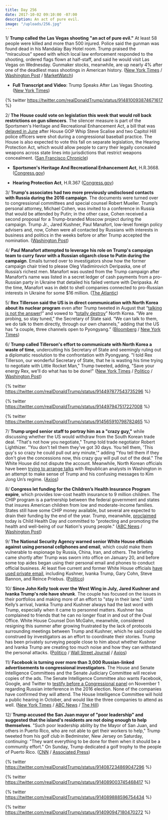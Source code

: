 ```yaml
---
title: Day 256
date: 2017-10-02 09:10:00 -07:00
description: An act of pure evil.
image: "/uploads/256.jpg"
---
```


1/ **Trump called the Las Vegas shooting "an act of pure evil."** At least 58 people were killed and more than 500 injured. Police said the gunman was found dead in his Mandalay Bay Hotel room. Trump praised the “miraculous” speed with which local law enforcement responded to the shooting, ordered flags flown at half-staff, and said he would visit Las Vegas on Wednesday. Gunmaker stocks, meanwhile, are up nearly 4% after one of the deadliest mass shootings in American history. ([New York Times](https://www.nytimes.com/2017/10/02/us/las-vegas-shooting.html) / [Washington Post](https://www.washingtonpost.com/news/morning-mix/wp/2017/10/02/police-shut-down-part-of-las-vegas-strip-due-to-shooting/) / [MarketWatch](http://www.marketwatch.com/story/gun-maker-stocks-surge-after-mass-shooting-in-las-vegas-2017-10-02))

* **Full Transcript and Video**: Trump Speaks After Las Vegas Shooting. ([New York Times](https://www.nytimes.com/2017/10/02/us/transcript-video-trump-las-vegas.html))

{% twitter https://twitter.com/realDonaldTrump/status/914810093874671617 %}

2/ **The House could vote on legislation this week that would roll back restrictions on gun silencers**. The silencer measure is part of the Sportsmen's Heritage and Recreational Enhancement Act, a bill that was [delayed in June](https://whatthefuckjusthappenedtoday.com/2017/06/14/Day-146/#8-tomorrows-congressional-hearing-to) after House GOP Whip Steve Scalise and two Capitol Hill police officers were shot during a congressional baseball practice. The House is also expected to vote this fall on separate legislation, the Hearing Protection Act, which would allow people to carry their legally concealed weapons across state lines into jurisdictions that restrict weapons concealment. ([San Francisco Chronicle](http://www.sfchronicle.com/nation/article/Pair-of-pro-gun-bills-on-move-in-House-12243745.php))

* **Sportsmen's Heritage And Recreational Enhancement Act**, H.R.3668. ([Congress.gov](https://www.congress.gov/bill/115th-congress/house-bill/3668/titles))

* **Hearing Protection Act**, H.R.367 ([Congress.gov](https://www.congress.gov/bill/115th-congress/house-bill/367/))

3/ **Trump's associates had two more previously undisclosed contacts with Russia during the 2016 campaign**. The documents were turned over to congressional committees and special counsel Robert Mueller. Trump’s personal attorney, Michael Cohen, was invited to a conference in Russia that would be attended by Putin; in the other case, Cohen received a second proposal for a Trump-branded Moscow project during the campaign. Trump Jr., Jared Kushner, Paul Manafort, low-level foreign policy advisers and, now, Cohen were all contacted by Russians with interests in business and politics in the weeks before or after Trump accepted the nomination. ([Washington Post](https://www.washingtonpost.com/politics/trumps-company-had-more-contact-with-russia-during-campaign-according-to-documents-turned-over-to-investigators/2017/10/02/2091fe5e-a6c0-11e7-850e-2bdd1236be5d_story.html))

4/ **Paul Manafort attempted to leverage his role on Trump's campaign team to curry favor with a Russian oligarch close to Putin during the campaign**. Emails turned over to investigators show how the former campaign chair tried to please Oleg Vladimirovich Deripaska, one of Russia’s richest men. Manafort was ousted from the Trump campaign after Manafort’s name was listed in a secret ledger of cash payments from a pro-Russian party in Ukraine that detailed his failed venture with Deripaska. At the time, Manafort was in debt to shell companies connected to pro-Russian interests in Ukraine for some $16 million. ([The Atlantic](https://www.theatlantic.com/politics/archive/2017/10/emails-suggest-manafort-sought-approval-from-putin-ally-deripaska/541677/))

5/ **Rex Tillerson said the US is in direct communication with North Korea about its nuclear program** even after Trump tweeted in August that “[talking is not the answer](https://whatthefuckjusthappenedtoday.com/2017/08/30/day-223/)!” and vowed to “[totally destroy](https://whatthefuckjusthappenedtoday.com/2017/09/25/day-249/#6-north-korea-accused-trump-of-decla)” North Korea. “We are probing, so stay tuned,” the Secretary of State said. “We can talk to them, we do talk to them directly, through our own channels,” adding that the US has “a couple, three channels open to Pyongyang.” ([Bloomberg](https://www.bloomberg.com/news/articles/2017-09-30/u-s-government-talks-directly-with-north-korea-tillerson-says) / [New York Times](https://www.nytimes.com/2017/09/30/world/asia/us-north-korea-tillerson.html))

6/ **Trump called Tillerson's effort to communicate with North Korea a waste of time**, undercutting his Secretary of State and seemingly ruling out a diplomatic resolution to the confrontation with Pyongyang. "I told Rex Tillerson, our wonderful Secretary of State, that he is wasting his time trying to negotiate with Little Rocket Man," Trump tweeted, adding, "Save your energy Rex, we'll do what has to be done!" ([New York Times](https://www.nytimes.com/2017/10/01/us/politics/trump-tillerson-north-korea.html) / [Politico](http://www.politico.com/story/2017/10/01/trump-tillerson-korea-twitter-243339) / [Washington Post](https://www.washingtonpost.com/world/national-security/trump-contradicts-tillerson-on-north-korea-the-latest-in-a-series-of-put-downs/2017/10/01/1f11f886-a6bb-11e7-92d1-58c702d2d975_story.html))

{% twitter https://twitter.com/realDonaldTrump/status/914497877543735296 %}

{% twitter https://twitter.com/realDonaldTrump/status/914497947517227008 %}

{% twitter https://twitter.com/realDonaldTrump/status/914565910798782465 %}

7/ **Trump urged senior staff to portray him as a "crazy guy,"** while discussing whether the US would withdraw from the South Korean trade deal. "That's not how you negotiate," Trump told trade negotiator Robert Lighthizer. "You don't tell them they've got 30 days. You tell them, 'This guy's so crazy he could pull out any minute,'" adding "You tell them if they don't give the concessions now, this crazy guy will pull out of the deal." The White House did not dispute the account. Meanwhile, North Korean officials have been [trying to arrange talks](https://www.washingtonpost.com/world/asia_pacific/north-korea-seeks-help-from-republican-analysts-whats-up-with-trump/2017/09/26/ea91909e-a278-11e7-8c37-e1d99ad6aa22_story.html) with Republican analysts in Washington in an attempt to make sense of Trump and his confusing messages to Kim Jong Un’s regime. ([Axios](https://www.axios.com/inside-trumps-crazy-train-2491643924.html))

8/ **Congress let funding for the Children’s Health Insurance Program expire**, which provides low-cost health insurance to 9 million children. The CHIP program is a partnership between the federal government and states that insures American children from low and moderate-income families. States still have some CHIP money available, but several are expected to drain their funding by the end of the year. Trump, meanwhile, [proclaimed](https://www.whitehouse.gov/the-press-office/2017/09/30/president-donald-j-trump-proclaims-monday-october-2-2017-child-health) today is Child Health Day and committed to "protecting and promoting the health and well-being of our Nation's young people." ([ABC News](http://abcnews.go.com/US/program-low-cost-health-care-9m-children-set/story?id=50188069) / [Washington Post](https://www.washingtonpost.com/news/answer-sheet/wp/2017/10/01/9-million-kids-get-health-insurance-under-chip-congress-just-let-it-expire/))

9/ **The National Security Agency warned senior White House officials against using personal cellphones and email**, which could make them vulnerable to espionage by Russia, China, Iran, and others. The briefing came shortly after Trump was sworn into office on January 20, and before some top aides began using their personal email and phones to conduct official business. At least five current and former White House officials [have used private email](https://whatthefuckjusthappenedtoday.com/2017/09/29/day-253/#10-the-white-house-launched-an-inter), including Kushner, Ivanka Trump, Gary Cohn, Steve Bannon, and Reince Priebus. ([Politico](http://www.politico.com/story/2017/09/29/white-house-private-email-nsa-warning-243324))

10/ **Since John Kelly took over the West Wing in July, Jared Kushner and Ivanka Trump's role have shrunk**. The couple has focused on the issues in their portfolios and making more of an effort to "stay in their lane." Until Kelly’s arrival, Ivanka Trump and Kushner always had the last word with Trump, especially when it came to personnel matters. Kushner has complained to friends that he can no longer float in and out of the Oval Office. White House Counsel Don McGahn, meanwhile, considered resigning this summer after growing frustrated by the lack of protocols surrounding meetings between Trump and Kushner, which he said could be construed by investigators as an effort to coordinate their stories. Trump has been privately surveying people close to him about whether Kushner and Ivanka Trump are creating too much noise and how they can withstand the personal attacks. ([Politico](http://www.politico.com/story/2017/09/29/jared-ivanka-trump-white-house-role-john-kelly-243321) / [Wall Street Journal](https://www.wsj.com/articles/white-house-counsel-weighed-quitting-over-donald-trump-jared-kushner-meetings-1506727150) / [Axios](https://www.axios.com/javankas-retooled-role-under-john-kelly-2491925996.html))

11/ **Facebook is turning over more than 3,000 Russian-linked advertisements to congressional investigators**. The House and Senate Intelligence Committees and the Senate Judiciary Committee will receive copies of the ads. The Senate Intelligence Committee also wants Facebook, Google, and Twitter to [testify before a Congressional panel](https://whatthefuckjusthappenedtoday.com/2017/09/28/day-252/#5-the-senate-intelligence-committee) on November 1 regarding Russian interference in the 2016 election. None of the companies have confirmed they will attend. The House Intelligence Committee will hold a public hearing in October, and would like the three companies to attend as well. ([New York Times](https://www.nytimes.com/2017/10/01/technology/facebook-russia-ads.html) / [ABC News](http://abcnews.go.com/Politics/facebook-turning-thousands-russia-linked-ads-congress/story?id=50226525) / [The Hill](http://thehill.com/policy/technology/353371-facebook-to-give-russian-ads-to-congress-on-monday))

12/ **Trump accused the San Juan mayor of "poor leadership" and suggested that the island's residents are not doing enough to help themselves**. "Such poor leadership ability by the Mayor of San Juan, and others in Puerto Rico, who are not able to get their workers to help," Trump tweeted from his golf club in Bedminster, New Jersey on Saturday, continuing: "They want everything to be done for them when it should be a community effort." On Sunday, Trump dedicated a golf trophy to the people of Puerto Rico. ([CNN](http://www.cnn.com/2017/09/30/politics/trump-tweets-puerto-rico-mayor/index.html) / [Associated Press](https://apnews.com/abb7420d56a840c3bb03d54f0fa8bd79/Trump-scoffs-at-))

{% twitter https://twitter.com/realDonaldTrump/status/914087234869047296 %}

{% twitter https://twitter.com/realDonaldTrump/status/914089003745468417 %}

{% twitter https://twitter.com/realDonaldTrump/status/914089888596754434 %}

{% twitter https://twitter.com/realDonaldTrump/status/914090947180470272 %}
